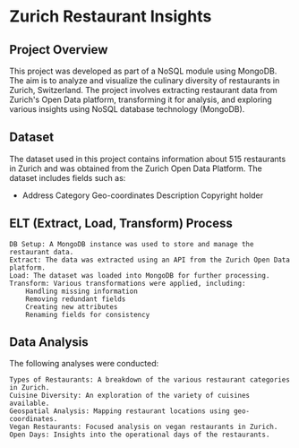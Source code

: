 # Zurich Restaurant Insights
## Project Overview

This project was developed as part of a NoSQL module using MongoDB. The aim is to analyze and visualize the culinary diversity of restaurants in Zurich, Switzerland. The project involves extracting restaurant data from Zurich's Open Data platform, transforming it for analysis, and exploring various insights using NoSQL database technology (MongoDB).

## Dataset

The dataset used in this project contains information about 515 restaurants in Zurich and was obtained from the Zurich Open Data Platform. The dataset includes fields such as:

*  Address
    Category
    Geo-coordinates
    Description
    Copyright holder

## ELT (Extract, Load, Transform) Process

    DB Setup: A MongoDB instance was used to store and manage the restaurant data.
    Extract: The data was extracted using an API from the Zurich Open Data platform.
    Load: The dataset was loaded into MongoDB for further processing.
    Transform: Various transformations were applied, including:
        Handling missing information
        Removing redundant fields
        Creating new attributes
        Renaming fields for consistency

## Data Analysis

The following analyses were conducted:

    Types of Restaurants: A breakdown of the various restaurant categories in Zurich.
    Cuisine Diversity: An exploration of the variety of cuisines available.
    Geospatial Analysis: Mapping restaurant locations using geo-coordinates.
    Vegan Restaurants: Focused analysis on vegan restaurants in Zurich.
    Open Days: Insights into the operational days of the restaurants.
